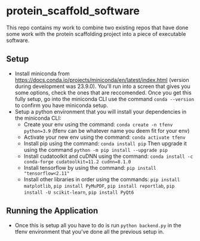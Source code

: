 # protein_scaffold_software
This repo contains my work to combine two existing repos that have done some work with the protein scaffolding project into a piece of executable software.

## Setup
* Install miniconda from https://docs.conda.io/projects/miniconda/en/latest/index.html (version during development was 23.9.0). You'll run into a screen that gives you some options, check the ones that are reccomended. Once you get this fully setup, go into the miniconda CLI use the command ```conda --version``` to confirm you have miniconda setup.
* Setup a python environment that you will install your dependencies in the miniconda CLI:
  - Create your env using the command: ```conda create -n tfenv python=3.9``` (tfenv can be whatever name you deem fit for your env)
  - Activate your new env using the command: ```conda activate tfenv```
  - Install pip using the command: ```conda install pip``` Then upgrade it using the command ```python -m pip install --upgrade pip```
  - Install cudatoolkit and cuDNN using the command: ```conda install -c conda-forge cudatoolkit=11.2 cudnn=8.1.0```
  - Install tensorflow by using the command: ```pip install "tensorflow<2.11"```
  - Install other libraries in order using the commands: ```pip install matplotlib```, ```pip install PyMuPDF```, ```pip install reportlab```, ```pip install -U scikit-learn```, ```pip install PyQt6```

## Running the Application
* Once this is setup all you have to do is run ```python backend.py``` in the tfenv environment that you've done all the previous setup in.
